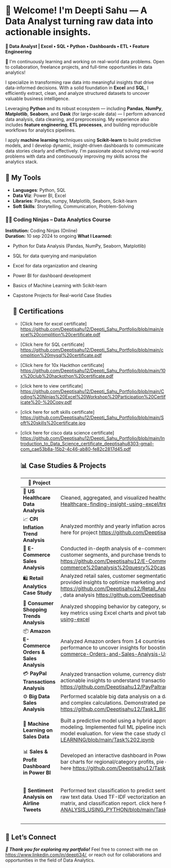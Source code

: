 # 👋 Welcome! I'm Deepti Sahu — A Data Analyst turning raw data into actionable insights.

**🎯 Data Analyst | Excel • SQL • Python • Dashboards • ETL • Feature Engineering**

🚀 I'm continuously learning and working on real-world data problems. Open to collaboration, freelance projects, and full-time opportunities in data analytics!

I specialize in transforming raw data into meaningful insights that drive data-informed decisions. With a solid foundation in **Excel** and **SQL**, I efficiently extract, clean, and analyze structured datasets to uncover valuable business intelligence.

Leveraging **Python** and its robust ecosystem — including **Pandas**, **NumPy**, **Matplotlib**, **Seaborn**, and **Dask** (for large-scale data) — I perform advanced data analysis, data cleaning, and preprocessing. My experience also includes **feature engineering**, **ETL processes**, and building reproducible workflows for analytics pipelines.

I apply **machine learning** techniques using **Scikit-learn** to build predictive models, and I develop dynamic, insight-driven dashboards to communicate data stories clearly and effectively. I'm passionate about solving real-world problems with data and continuously improving my skills across the analytics stack.

## 💼 My Tools
- **Languages**: Python, SQL
- **Data Viz**: Power BI, Excel
- **Libraries**: Pandas, numpy, Matplotlib, Seaborn, Scikit-learn
- **Soft Skills**: Storytelling, Communication, Problem-Solving

### 🧑‍💻 Coding Ninjas – Data Analytics Course  
**Institution:** Coding Ninjas (Online)  
**Duration:** 10 sep 2024 to ongoing
**What I Learned:**
- Python for Data Analysis (Pandas, NumPy, Seaborn, Matplotlib)  
- SQL for data querying and manipulation  
- Excel for data organization and cleaning  
- Power BI for dashboard development  
- Basics of Machine Learning with Scikit-learn  
- Capstone Projects for Real-world Case Studies

  ## 🏅 Certifications
  - [Click here for excel certificate] https://github.com/Deeptisahu12/Deepti_Sahu_Portfolio/blob/main/excel%20complition%20certificate.pdf
  - [Click here for SQL certificate] https://github.com/Deeptisahu12/Deepti_Sahu_Portfolio/blob/main/complition%20mysql%20certificate.pdf
  - [Click here for 10x Hackthon certificate] https://github.com/Deeptisahu12/Deepti_Sahu_Portfolio/blob/main/10x%20club%20hackothon%20certificate.pdf
  - [click here to view certificate] https://github.com/Deeptisahu12/Deepti_Sahu_Portfolio/blob/main/Coding%20Ninjas%20Excel%20Workshop%20Participation%20Certificate%20-%20Copy.pdf
  - [click here for soft skills certificate] https://github.com/Deeptisahu12/Deepti_Sahu_Portfolio/blob/main/Soft%20skills%20certificate.jpg
  - [click here for cisco data science certificate] https://github.com/Deeptisahu12/Deepti_Sahu_Portfolio/blob/main/Introduction_to_Data_Science_certificate_deeptisahu8303-gmail-com_cae53b8a-15b2-4c46-ab80-fe82c2817d45.pdf

    ## 📊 Case Studies & Projects

    |    📁 **Project**              |                                       💡 **Description**                                                                           | 🧰 **Tools** |
    |---------------------------------|------------------------------------------------------------------------------------------------------------------------------------|---------------|
    |🏥 **US Healthcare Data Analysis**| Cleaned, aggregated, and visualized healthcare data to identify trends and patterns. click here for project https://github.com/Deeptisahu12/US-Healthcare-finding-insight-using-excel/tree/main                       | Excel         |
    | 📈 **CPI Inflation Trend Analysis** | Analyzed monthly and yearly inflation across sectors like food, housing, transportation, and healthcare to understand cost trends over time.click here for project https://github.com/Deeptisahu12/CPI-Inflation-Analysis-Excel  | Excel |
    | 🛒 **E-Commerce Sales Analysis** | Conducted in-depth analysis of e-commerce sales, customer behavior, and product performance using SQL. Identified best-selling products, customer segments, and purchase trends to enhance marketing and inventory decisions. for view the sql code click here https://github.com/Deeptisahu12/E-Commerce-Case-Study-using-SQL/blob/main/E-commerce%20analysis%20quesry%20case%20study.sql  | SQL |
    | 🛍️ **Retail Analytics Case Study** | Analyzed retail sales, customer segmentation, and loyalty trends using SQL. Identified top and low-selling products, categorized customers, and provided insights to optimize marketing and inventory strategies. for view the queries click here -- data cleaning process https://github.com/Deeptisahu12/Retail_Analytics_Case_Study_using_MYSQL/blob/main/retail%20case%20study%201%20data%20cleaning.sql ,  data analysis https://github.com/Deeptisahu12/Retail_Analytics_Case_Study_using_MYSQL/blob/main/Analysis%20Queries.sql | SQL |
    | 🛒 **Consumer Shopping Trends Analysis** | Analyzed shopping behavior by category, season, and purchase patterns to uncover insights about customer preferences and trends. Visualized key metrics using Excel charts and pivot tables. click here for view the case study https://github.com/Deeptisahu12/Shopping-trends-analysis-using-excel | Excel |
    |📦 **Amazon E-Commerce Orders & Sales Analysis** | Analyzed Amazon orders from 14 countries with a focus on mobile accessories. Explored order trends, customer behavior, and regional performance to uncover insights for boosting order volume and revenue. for casestudy click here https://github.com/Deeptisahu12/Amazon-E-commerce-Orders-and-Sales-Analysis-Using-EXCEL | Excel |
    | 💳 **PayPal Transactions Analysis** | Analyzed transaction volume, currency distribution, country-wise trends, merchant performance, and user activity using MySQL. Extracted actionable insights to understand transaction patterns and support strategic decisions. for queries click here https://github.com/Deeptisahu12/PayPaltransaction-using-Mysql/blob/main/paypal_transaction%20main%20file.sql| SQL |
    | ⚙️ **Big Data Sales Analysis** | Performed scalable big data analysis on a dataset of 5 million rows using Python and Dask. Implemented efficient data cleaning, preprocessing, and complex calculations. Demonstrated performance improvements in handling large-scale datasets. for case study click here https://github.com/Deeptisahu12/Task1_BIG_DATA_ANALYSIS_USING_DASK/blob/main/Task1.ipynb | Python (Dask) |
    | 🤖 **Machine Learning on Sales Data** | Built a predictive model using a hybrid approach — Dask for preprocessing large-scale sales data (5M+ rows), and Pandas + Scikit-learn for modeling. Implemented full ML pipeline including feature selection, data cleaning, regression/classification modeling, hyperparameter tuning, and model evaluation. for view the case study click here https://github.com/Deeptisahu12/Task2_PREDICTIVE-ANALYSIS-USING-MACHINE-LEARNING/blob/main/Task%202.ipynb | Python (Dask, Pandas, Scikit-learn) |
    | 📊 **Sales & Profit Dashboard in Power BI** | Developed an interactive dashboard in Power BI to visualize sales trends, profitability, and product performance. Included line charts for trends, bar charts for regional/category profits, pie charts for sales channels, and a treemap of best/worst-performing products. for view the visual click here https://github.com/Deeptisahu12/Task-3_DASHBOARD-DEVELOPMENT_power-BI/blob/main/DashBoard%20of%20Sales.pdf | Power BI |
    | 💬 **Sentiment Analysis on Airline Tweets** | Performed text classification to predict sentiment (positive, negative, neutral) from tweets using Python. Cleaned and processed 14K+ rows of raw text data. Used TF-IDF vectorization and trained a Multinomial Naive Bayes classifier. Evaluated performance using accuracy, confusion matrix, and classification report. click here for view the case study https://github.com/Deeptisahu12/Task-4_SENTIMENT-ANALYSIS_USING_PYTHON/blob/main/Task%204.ipynb | Python (Pandas, Seaborn, Matplotlib, Scikit-learn, WordCloud) |


## 💼 Let’s Connect
***💬 Thank you for exploring my portfolio!***
Feel free to connect with me on https://www.linkedin.com/in/deepti34/, or reach out for collaborations and opportunities in the field of Data Analytics.
    
